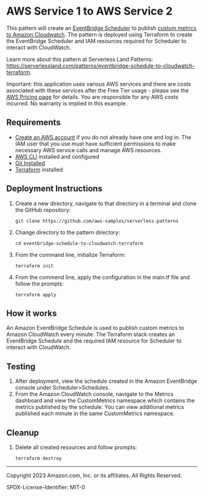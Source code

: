 # AWS Service 1 to AWS Service 2

This pattern will create an [EventBridge Scheduler](https://docs.aws.amazon.com/scheduler/latest/UserGuide/getting-started.html) to publish [custom metrics to Amazon Cloudwatch](https://docs.aws.amazon.com/AmazonCloudWatch/latest/monitoring/publishingMetrics.html). The pattern is deployed using Terraform to create the EventBridge Scheduler and IAM resources required for Scheduler to interact with CloudWatch. 

Learn more about this pattern at Serverless Land Patterns: https://serverlessland.com/patterns/eventbridge-schedule-to-cloudwatch-terraform.

Important: this application uses various AWS services and there are costs associated with these services after the Free Tier usage - please see the [AWS Pricing page](https://aws.amazon.com/pricing/) for details. You are responsible for any AWS costs incurred. No warranty is implied in this example.

## Requirements

* [Create an AWS account](https://portal.aws.amazon.com/gp/aws/developer/registration/index.html) if you do not already have one and log in. The IAM user that you use must have sufficient permissions to make necessary AWS service calls and manage AWS resources.
* [AWS CLI](https://docs.aws.amazon.com/cli/latest/userguide/install-cliv2.html) installed and configured
* [Git Installed](https://git-scm.com/book/en/v2/Getting-Started-Installing-Git)
* [Terraform](https://learn.hashicorp.com/tutorials/terraform/install-cli?in=terraform/aws-get-started) installed

## Deployment Instructions

1. Create a new directory, navigate to that directory in a terminal and clone the GitHub repository:
    ``` 
    git clone https://github.com/aws-samples/serverless-patterns
    ```
1. Change directory to the pattern directory:
    ```
    cd eventbridge-schedule-to-cloudwatch-terraform
    ```
1. From the command line, initialize Terraform:
    ```
    terraform init
    ```
1. From the commend line, apply the configuration in the main.tf file and follow the prompts:
    ```
    terraform apply
    ```


## How it works

An Amazon EventBridge Schedule is used to publish custom metrics to Amazon CloudWatch every minute. The Terraform stack creates an EventBridge Schedule and the required IAM resource for Scheduler to interact with CloudWatch.

## Testing

1. After deployment, view the schedule created in the Amazon EventBridge console under Scheduler>Schedules. 
2. From the Amazon CloudWatch console, navigate to the Metrics dashboard and view the CustomMetrics namespace which contains the metrics published by the schedule. You can view additional metrics published each minute in the same CustomMetrics namespace.  

## Cleanup
 
1. Delete all created resources and follow prompts:
    ```
    terraform destroy
    ```
----
Copyright 2023 Amazon.com, Inc. or its affiliates. All Rights Reserved.

SPDX-License-Identifier: MIT-0
